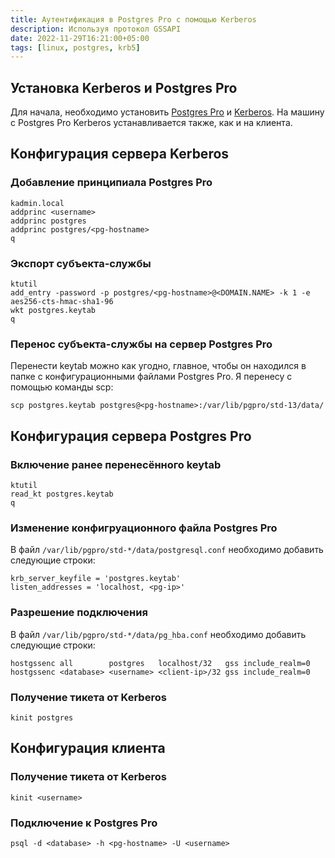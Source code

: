 ```yaml
---
title: Аутентификация в Postgres Pro с помощью Kerberos
description: Используя протокол GSSAPI
date: 2022-11-29T16:21:00+05:00
tags: [linux, postgres, krb5]
---
```

## Установка Kerberos и Postgres Pro
Для начала, необходимо установить [Postgres Pro](//fruw.org/posts/postgres-pro-astra-se) и [Kerberos](//fruw.org/posts/linux-krb5).
На машину с Postgres Pro Kerberos устанавливается также, как и на клиента.

## Конфигурация сервера Kerberos

### Добавление принципиала Postgres Pro
```ell
kadmin.local
addprinc <username>
addprinc postgres
addprinc postgres/<pg-hostname>
q
```

### Экспорт субъекта-службы
```ell
ktutil
add_entry -password -p postgres/<pg-hostname>@<DOMAIN.NAME> -k 1 -e aes256-cts-hmac-sha1-96
wkt postgres.keytab
q
```

### Перенос субъекта-службы на сервер Postgres Pro
Перенести keytab можно как угодно, главное, чтобы он находился в папке с конфигурационными файлами Postgres Pro.
Я перенесу с помощью команды scp:
```ell
scp postgres.keytab postgres@<pg-hostname>:/var/lib/pgpro/std-13/data/
```

## Конфигурация сервера Postgres Pro

### Включение ранее перенесённого keytab
```ell
ktutil
read_kt postgres.keytab
q
```

### Изменение конфигруационного файла Postgres Pro
В файл `/var/lib/pgpro/std-*/data/postgresql.conf` необходимо добавить следующие строки:

```
krb_server_keyfile = 'postgres.keytab'
listen_addresses = 'localhost, <pg-ip>'
```

### Разрешение подключения 
В файл `/var/lib/pgpro/std-*/data/pg_hba.conf` необходимо добавить следующие строки:

```
hostgssenc all        postgres	 localhost/32   gss include_realm=0
hostgssenc <database> <username> <client-ip>/32 gss include_realm=0
```

### Получение тикета от Kerberos
```ell
kinit postgres
```

## Конфигурация клиента

### Получение тикета от Kerberos
```ell
kinit <username>
```

### Подключение к Postgres Pro
```ell
psql -d <database> -h <pg-hostname> -U <username>
```
